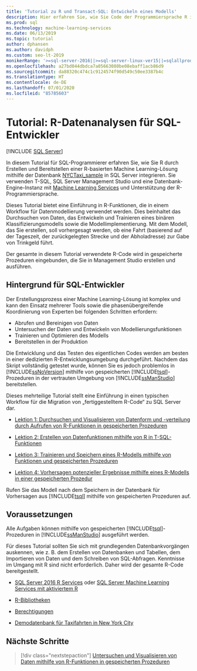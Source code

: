 ```yaml
---
title: 'Tutorial zu R und Transact-SQL: Entwickeln eines Modells'
description: Hier erfahren Sie, wie Sie Code der Programmiersprache R in gespeicherte SQL Server-Prozeduren und T-SQL-Funktionen einbetten.
ms.prod: sql
ms.technology: machine-learning-services
ms.date: 06/13/2019
ms.topic: tutorial
author: dphansen
ms.author: davidph
ms.custom: seo-lt-2019
monikerRange: '>=sql-server-2016||>=sql-server-linux-ver15||=sqlallproducts-allversions'
ms.openlocfilehash: a27bd044dbdca7a05663080be08ebaff1acb86d9
ms.sourcegitcommit: da88320c474c1c9124574f90d549c50ee3387b4c
ms.translationtype: HT
ms.contentlocale: de-DE
ms.lasthandoff: 07/01/2020
ms.locfileid: "85785603"
---
```

# <a name="tutorial-r-data-analytics-for-sql-developers"></a>Tutorial: R-Datenanalysen für SQL-Entwickler
 [!INCLUDE [SQL Server](../../includes/applies-to-version/sqlserver.md)]

In diesem Tutorial für SQL-Programmierer erfahren Sie, wie Sie R durch Erstellen und Bereitstellen einer R-basierten Machine Learning-Lösung mithilfe der Datenbank [NYCTaxi_sample](demo-data-nyctaxi-in-sql.md) in SQL Server integrieren. Sie verwenden T-SQL, SQL Server Management Studio und eine Datenbank-Engine-Instanz mit [Machine Learning Services](../install/sql-machine-learning-services-windows-install.md) und Unterstützung der R-Programmiersprache.

Dieses Tutorial bietet eine Einführung in R-Funktionen, die in einem Workflow für Datenmodellierung verwendet werden. Dies beinhaltet das Durchsuchen von Daten, das Entwickeln und Trainieren eines binären Klassifizierungsmodells sowie die Modellimplementierung. Mit dem Modell, das Sie erstellen, soll vorhergesagt werden, ob eine Fahrt (basierend auf der Tageszeit, der zurückgelegten Strecke und der Abholadresse) zur Gabe von Trinkgeld führt. 

Der gesamte in diesem Tutorial verwendete R-Code wird in gespeicherte Prozeduren eingebunden, die Sie in Management Studio erstellen und ausführen.

## <a name="background-for-sql-developers"></a>Hintergrund für SQL-Entwickler

Der Erstellungsprozess einer Machine Learning-Lösung ist komplex und kann den Einsatz mehrerer Tools sowie die phasenübergreifende Koordinierung von Experten bei folgenden Schritten erfordern:

+ Abrufen und Bereinigen von Daten
+ Untersuchen der Daten und Entwickeln von Modellierungsfunktionen
+ Trainieren und Optimieren des Modells
+ Bereitstellen in der Produktion

Die Entwicklung und das Testen des eigentlichen Codes werden am besten in einer dedizierten R-Entwicklungsumgebung durchgeführt. Nachdem das Skript vollständig getestet wurde, können Sie es jedoch problemlos in [!INCLUDE[ssNoVersion](../../includes/ssnoversion-md.md)] mithilfe von gespeicherten [!INCLUDE[tsql](../../includes/tsql-md.md)]-Prozeduren in der vertrauten Umgebung von [!INCLUDE[ssManStudio](../../includes/ssmanstudio-md.md)] bereitstellen.

Dieses mehrteilige Tutorial stellt eine Einführung in einen typischen Workflow für die Migration von „fertiggestelltem R-Code“ zu SQL Server dar. 

- [Lektion 1: Durchsuchen und Visualisieren von Datenform und -verteilung durch Aufrufen von R-Funktionen in gespeicherten Prozeduren](../tutorials/sqldev-explore-and-visualize-the-data.md)

- [Lektion 2: Erstellen von Datenfunktionen mithilfe von R in T-SQL-Funktionen](sqldev-create-data-features-using-t-sql.md)
  
- [Lektion 3: Trainieren und Speichern eines R-Modells mithilfe von Funktionen und gespeicherten Prozeduren](sqldev-train-and-save-a-model-using-t-sql.md)
  
- [Lektion 4: Vorhersagen potenzieller Ergebnisse mithilfe eines R-Modells in einer gespeicherten Prozedur](../tutorials/sqldev-operationalize-the-model.md)

Rufen Sie das Modell nach dem Speichern in der Datenbank für Vorhersagen aus [!INCLUDE[tsql](../../includes/tsql-md.md)] mithilfe von gespeicherten Prozeduren auf.

## <a name="prerequisites"></a>Voraussetzungen

Alle Aufgaben können mithilfe von gespeicherten [!INCLUDE[tsql](../../includes/tsql-md.md)]-Prozeduren in [!INCLUDE[ssManStudio](../../includes/ssmanstudio-md.md)] ausgeführt werden.

Für dieses Tutorial sollten Sie sich mit grundlegenden Datenbankvorgängen auskennen, wie z. B. dem Erstellen von Datenbanken und Tabellen, dem Importieren von Daten und dem Schreiben von SQL-Abfragen. Kenntnisse im Umgang mit R sind nicht erforderlich. Daher wird der gesamte R-Code bereitgestellt. 

+ [SQL Server 2016 R Services](../install/sql-r-services-windows-install.md#verify-installation) oder [SQL Server Machine Learning Services mit aktiviertem R](../install/sql-machine-learning-services-windows-install.md#verify-installation)

+ [R-Bibliotheken](../package-management/r-package-information.md)

+ [Berechtigungen](../security/user-permission.md)

+ [Demodatenbank für Taxifahrten in New York City](demo-data-nyctaxi-in-sql.md)


## <a name="next-steps"></a>Nächste Schritte

> [!div class="nextstepaction"]
> [Untersuchen und Visualisieren von Daten mithilfe von R-Funktionen in gespeicherten Prozeduren](../tutorials/sqldev-explore-and-visualize-the-data.md)
